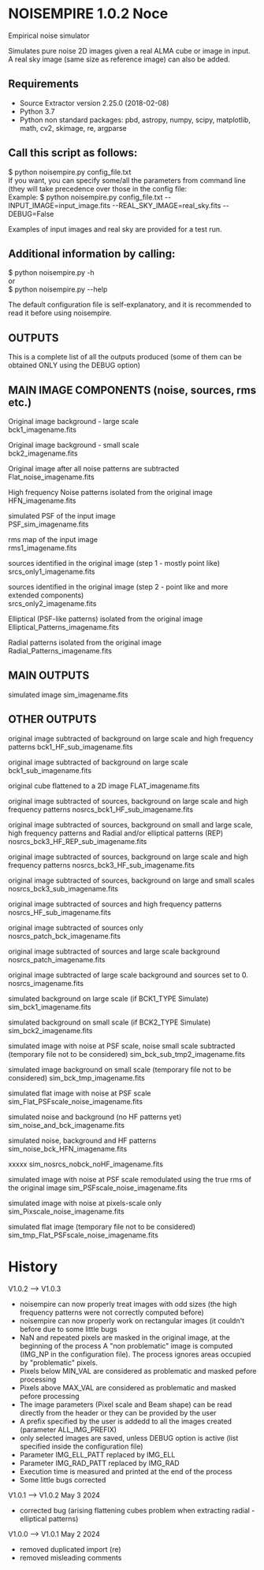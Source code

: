 # NOISEMPIRE 1.0.2 Noce
Empirical noise simulator

Simulates pure noise 2D images given a real ALMA cube or image in input.  
A real sky image (same size as reference image) can also be added.

Requirements
------------
- Source Extractor version 2.25.0 (2018-02-08)
- Python 3.7
- Python non standard packages: pbd, astropy, numpy, scipy, matplotlib, math, cv2, skimage, re, argparse 

Call this script as follows:
----------------------------
$ python noisempire.py config_file.txt  
If you want, you can specify some/all the parameters from command line (they will take precedence over those in the config file:  
Example:
$ python noisempire.py config_file.txt --INPUT_IMAGE=input_image.fits --REAL_SKY_IMAGE=real_sky.fits --DEBUG=False

Examples of input images and real sky are provided for a test run.

Additional information by calling:
---------------------------------

$ python noisempire.py -h  
or  
$ python noisempire.py --help  

The default configuration file is self-explanatory, and it is recommended to read it before using noisempire.

OUTPUTS
--------------------------
This is a complete list of all the outputs produced (some of them can be obtained ONLY using the DEBUG option)

MAIN IMAGE COMPONENTS (noise, sources, rms etc.)
------------------------------------------------
Original image background - large scale  
bck1_imagename.fits

Original image background - small scale  
bck2_imagename.fits

Original image after all noise patterns are subtracted  
Flat_noise_imagename.fits

High frequency Noise patterns isolated from the original image  
HFN_imagename.fits

simulated PSF of the input image  
PSF_sim_imagename.fits

rms map of the input image  
rms1_imagename.fits

sources identified in the original image (step 1 - mostly point like)  
srcs_only1_imagename.fits

sources identified in the original image (step 2 - point like and more extended components)  
srcs_only2_imagename.fits

Elliptical (PSF-like patterns) isolated from the original image  
Elliptical_Patterns_imagename.fits

Radial patterns isolated from the original image  
Radial_Patterns_imagename.fits


MAIN OUTPUTS
------------

simulated image 
sim_imagename.fits  


OTHER OUTPUTS
-------------

original image subtracted of background on large scale and high frequency patterns
bck1_HF_sub_imagename.fits  

original image subtracted of background on large scale
bck1_sub_imagename.fits  

original cube flattened to a 2D image
FLAT_imagename.fits  

original image subtracted of sources, background on large scale and high frequency patterns
nosrcs_bck1_HF_sub_imagename.fits  

original image subtracted of sources, background on small and large scale, high frequency patterns and Radial and/or elliptical patterns (REP)
nosrcs_bck3_HF_REP_sub_imagename.fits  

original image subtracted of sources, background on large scale and high frequency patterns
nosrcs_bck3_HF_sub_imagename.fits  

original image subtracted of sources, background on large and small scales
nosrcs_bck3_sub_imagename.fits  

original image subtracted of sources and high frequency patterns
nosrcs_HF_sub_imagename.fits  

original image subtracted of sources only
nosrcs_patch_bck_imagename.fits  

original image subtracted of sources and large scale background
nosrcs_patch_imagename.fits  

original image subtracted of large scale background and sources set to 0.
nosrcs_imagename.fits  

simulated background on large scale (if BCK1_TYPE Simulate)
sim_bck1_imagename.fits  

simulated background on small scale (if BCK2_TYPE Simulate)
sim_bck2_imagename.fits  

simulated image with noise at PSF scale, noise small scale subtracted  (temporary file not to be considered)
sim_bck_sub_tmp2_imagename.fits  

simulated image background on small scale (temporary file not to be considered)
sim_bck_tmp_imagename.fits  

simulated flat image with noise at PSF scale 
sim_Flat_PSFscale_noise_imagename.fits  

simulated noise and background (no HF patterns yet)
sim_noise_and_bck_imagename.fits  

simulated noise, background and HF patterns
sim_noise_bck_HFN_imagename.fits  

xxxxx
sim_nosrcs_nobck_noHF_imagename.fits  

simulated image with noise at PSF scale remodulated using the true rms of the original image
sim_PSFscale_noise_imagename.fits  

simulated image with noise at pixels-scale only
sim_Pixscale_noise_imagename.fits  

simulated flat image (temporary file not to be considered)
sim_tmp_Flat_PSFscale_noise_imagename.fits  

# History

V1.0.2 --> V1.0.3
- noisempire can now properly treat images with odd sizes (the high frequency patterns
   were not correctly computed before)
- noisempire can now properly work on rectangular images (it couldn't before due to some
   little bugs
- NaN and repeated pixels are masked in the original image, at the beginning of the process
   A "non problematic" image is computed (IMG_NP in the configuration file).
   The process ignores areas occupied by "problematic" pixels. 
- Pixels below MIN_VAL are considered as problematic and masked pefore processing
- Pixels above MAX_VAL are considered as problematic and masked pefore processing
- The image parameters (Pixel scale and Beam shape) can be read directly from the header or they
      can be provided by the user
- A prefix specified by the user is addedd to all the images created (parameter ALL_IMG_PREFIX)
- only selected images are saved, unless DEBUG option is active (list specified inside the configuration file)
- Parameter IMG_ELL_PATT replaced by IMG_ELL
- Parameter IMG_RAD_PATT replaced by IMG_RAD
- Execution time is measured and printed at the end of the process
- Some little bugs corrected

V1.0.1 --> V1.0.2 May 3 2024
- corrected bug (arising flattening cubes problem when extracting radial - elliptical patterns)

V1.0.0 --> V1.0.1 May 2 2024
- removed duplicated import (re)
- removed misleading comments 

